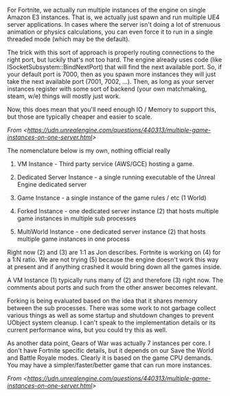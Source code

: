 For Fortnite, we actually run multiple instances of the engine on single Amazon E3 instances. That is, we actually just spawn and run multiple UE4 server applications. In cases where the server isn't doing a lot of strenuous animation or physics calculations, you can even force it to run in a single threaded mode (which may be the default).

The trick with this sort of approach is properly routing connections to the right port, but luckily that's not too hard. The engine already uses code (like ISocketSubsystem::BindNextPort) that will find the next available port. So, if your default port is 7000, then as you spawn more instances they will just take the next available port (7001, 7002, ...). Then, as long as your server instances register with some sort of backend (your own matchmaking, steam, w/e) things will mostly just work.

Now, this does mean that you'll need enough IO / Memory to support this, but those are typically cheaper and easier to scale.

_From &lt;<https://udn.unrealengine.com/questions/440313/multiple-game-instances-on-one-server.html>&gt;_

The nomenclature below is my own, nothing official really

1.  VM Instance - Third party service (AWS/GCE) hosting a game.

2.  Dedicated Server Instance - a single running executable of the Unreal Engine dedicated server

3.  Game Instance - a single instance of the game rules / etc (1 World)

4.  Forked Instance - one dedicated server instance (2) that hosts multiple game instances in multiple sub processes

5.  MultiWorld Instance - one dedicated server instance (2) that hosts multiple game instances in one process

Right now (2) and (3) are 1:1 as Jon describes. Fortnite is working on (4) for a 1:N ratio. We are not trying (5) because the engine doesn't work this way at present and if anything crashed it would bring down all the games inside.

A VM Instance (1) typically runs many of (2) and therefore (3) right now. The comments about ports and such from the other answer becomes relevant.

Forking is being evaluated based on the idea that it shares memory between the sub processes. There was some work to not garbage collect various things as well as some startup and shutdown changes to prevent UObject system cleanup. I can't speak to the implementation details or its current performance wins, but you could try this as well.

As another data point, Gears of War was actually 7 instances per core. I don't have Fortnite specific details, but it depends on our Save the World and Battle Royale modes. Clearly it is based on the game CPU demands. You may have a simpler/faster/better game that can run more instances.

_From &lt;<https://udn.unrealengine.com/questions/440313/multiple-game-instances-on-one-server.html>&gt;_
